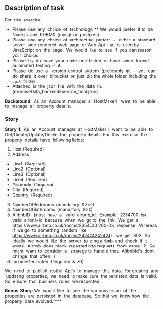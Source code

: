 ## Description of task
For​ ​ this​ ​ exercise:
* Please​ ​ use​ ​ any​ ​ choice​ ​ of​ ​ technology.​
** We​ ​ would​ ​ prefer​ ​ it​ ​ to​ ​ be​ ​ Node.js​ ​ and​ ​ RDBMS​ ​ (mysql​ ​ or​ ​ postgres).
* Please​ ​ use​ ​ any​ ​ choice​ ​ of​ ​ architecture​ ​ pattern​ ​ – ​ ​ either​ ​ a ​ ​ standard​ ​ server​ ​ side​ ​ rendered​ ​ web-page​ ​ or Web-Api​ ​ that​ ​ is​ ​ used​ ​ by​ ​ JavaScript​ ​ on​ ​ the​ ​ page.​ ​ We​ ​ would​ ​ like​ ​ to​ ​ see​ ​ if​ ​ you​ ​ can​ ​ reason​ ​ your​ ​ choice.
* Please​ ​ try​ ​ do​ ​ have​ ​ your​ ​ code​ ​ unit-tested​ ​ or​ ​ have​ ​ some​ ​ form​ ​ of​ ​ automated​ ​ testing​ ​ in​ ​ it.
* Please​ ​ do​ ​ use​ ​ a ​ ​ version-control​ ​ system​ ​ (preferably​ ​ git​ ​ --​ ​ you​ ​ can​ ​ do​ ​ share​ ​ it​ ​ over​ ​ bitbucket​ ​ or​ ​ just​ ​ zip​  the whole​ ​ folder​ ​ including​ ​ the `.git`​ ​ folder)
* Attached​ ​ is​ ​ the​ ​ json​ ​ file​ ​ with​ ​ the​ ​ data​ ​ in.​ ​ (exerciseData_backendExercise_final.json)

**Background**:​ ​ As​ ​ an​ ​ Account​ ​ manager​ ​ at​ ​ HostMaker​ ​ I ​ ​ want​ ​ to​ ​ be​ ​ able​ ​ to​ ​ manage​ ​ all​ ​ property​ ​ details.

### Story
**Story​ ​ 1**:​ ​ As​ ​ an​ ​ Account​ ​ manager​ ​ at​ ​ HostMaker​ ​ I ​ ​ want​ ​ to​ ​ be​ ​ able​ ​ to​ ​ Get/Create/Update/Delete​ ​ the​ ​ property
details.
For​ ​ this​ ​ exercise​ ​ the​ ​ property​ ​ details​ ​ have​ ​ following​ ​ fields:
1. Host (Required)
2. Address
  * Line1​ ​ (Required)
  * Line2​ ​ (Optional)
  * Line3​ ​ (Optional)
  * Line4​ ​ (Required)
  * Postcode​ ​ (Required)
  * City​ ​ (Required)
  * Country​ ​ (Required)
3. NumberOfBedrooms​ ​ (mandatory​ ​ &>=0​)
4. NumberOfBathrooms​ ​ (mandatory​ ​ &>0)
5. AirbnbID​ ​ ​ (must​ ​ have​ ​ a ​ ​ valid​ ​ airbnb_id.​ ​ Example:​ ​ 2354700​ ​ is​ ​ a ​ ​ valid​ ​ airbnb-id​ ​ because​ ​ when​ ​ we​ ​ go
to​ ​ the​ ​ link.​ ​ We​ ​ get​ ​ a ​ ​ https://www.airbnb.co.uk/rooms/2354700,​ ​ 200-OK​ ​ response.​ ​ Whereas​ ​ if​ ​ we
go​ ​ to​ ​ something​ ​ random​ ​ like​ ​ https://www.airbnb.co.uk/rooms/242424242424​ ​ - ​ ​ we​ ​ get​ ​ 302.​ ​ So
ideally​ ​ we​ ​ would​ ​ like​ ​ the​ ​ server​ ​ to​ ​ ping​ ​ airbnb​ ​ and​ ​ check​ ​ if​ ​ it​ ​ exists.​ ​ Airbnb​ ​ does​ ​ block​ ​ repeated
http​ ​ requests​ ​ from​ ​ same​ ​ IP.​ ​ So​ ​ might​ ​ want​ ​ to​ ​ consider​ ​ a ​ ​ strategy​ ​ to​ ​ handle​ ​ that.​ ​ AirbnbId's​ ​ dont
change​ ​ that​ ​ often.​ ​ )
6. IncomeGenerated​ ​ (Required​ ​ & ​>0)

We​ ​ need​ ​ to​ ​ publish​ ​ restful​ ​ Api/s​ ​ to​ ​ manage​ ​ this​ ​ data.​ ​ For​ ​ creating​ ​ and​ ​ updating​ ​ properties,​ ​ we​ ​ need​ ​ to
make​ ​ sure​ ​ the​ ​ persisted​ ​ data​ ​ is​ ​ valid.​ ​ So​ ​ ensure​ ​ that​ ​ business​ ​ rules​ ​ are​ ​ respected.

**Bonus​ ​ Story**:
We​ ​ would​ ​ like​ ​ to​ ​ see​ ​ the​ ​ various​ ​ version​ ​ of​ ​ the​ ​ properties​ ​ are​ ​ persisted​ ​ in​ ​ the​ ​ database.​ ​ So​ ​ that​ ​ we​ ​ know
how​ ​ the​ ​ property​ ​ data​ ​ evolved.****